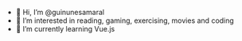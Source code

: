- 👋 Hi, I’m @guinunesamaral
- 👀 I’m interested in reading, gaming, exercising, movies and coding
- 🌱 I’m currently learning Vue.js

<!---
guinunesamaral/guinunesamaral is a ✨ special ✨ repository because its `README.md` (this file) appears on your GitHub profile.
You can click the Preview link to take a look at your changes.
--->
